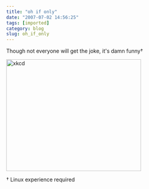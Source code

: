 ```yaml
---
title: "oh if only"
date: "2007-07-02 14:56:25"
tags: [imported]
category: blog
slug: oh_if_only
---
```


Though not everyone will get the joke, it's damn funny†

<a href="http://xkcd.com/c149.html"><img src="http://imgs.xkcd.com/comics/sandwich.png" title="xkcd" alt="xkcd" height="299" width="360" /></a>

† Linux experience required
